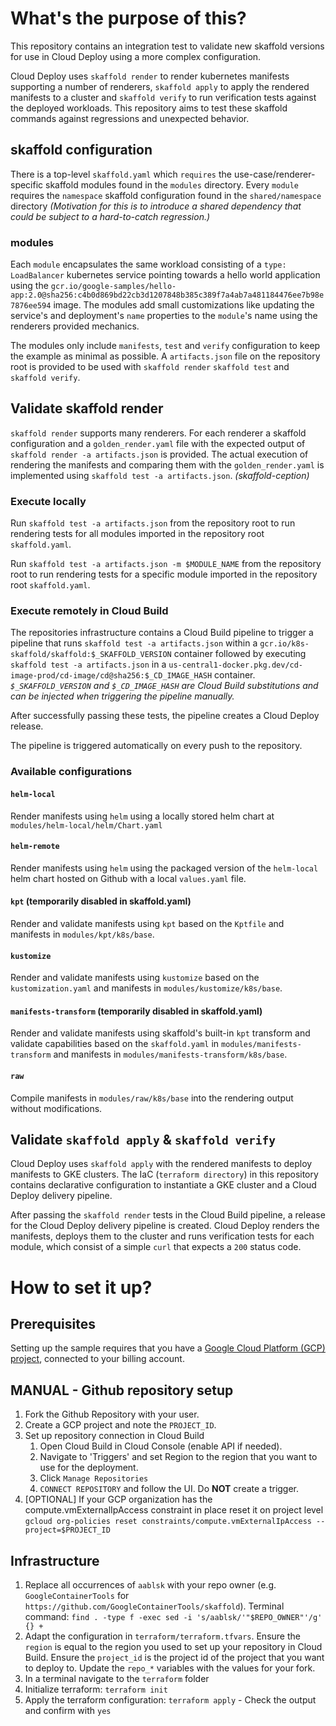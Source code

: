 # What's the purpose of this?
This repository contains an integration test to validate new skaffold versions for use in Cloud Deploy using a more complex configuration.

Cloud Deploy uses `skaffold render` to render kubernetes manifests supporting a number of renderers, `skaffold apply` to apply the rendered manifests to a cluster and `skaffold verify` to run verification tests against the deployed workloads.
This repository aims to test these skaffold commands against regressions and unexpected behavior.

## skaffold configuration
There is a top-level `skaffold.yaml` which `requires` the use-case/renderer-specific skaffold modules found in the `modules` directory.
Every `module` requires the `namespace` skaffold configuration found in the `shared/namespace` directory *(Motivation for this is to introduce a shared dependency that could be subject to a hard-to-catch regression.)*

### modules
Each `module` encapsulates the same workload consisting of a `type: LoadBalancer` kubernetes service pointing towards a hello world application using the `gcr.io/google-samples/hello-app:2.0@sha256:c4b0d869bd22cb3d1207848b385c389f7a4ab7a481184476ee7b98e7876ee594` image. The modules add small customizations like updating the service's and deployment's `name` properties to the `module`'s name using the renderers provided mechanics.

The modules only include `manifests`, `test` and `verify` configuration to keep the example as minimal as possible. A `artifacts.json` file on the repository root is provided to be used with `skaffold render` `skaffold test` and `skaffold verify`.

## Validate skaffold render
`skaffold render` supports many renderers. For each renderer a skaffold configuration and a `golden_render.yaml` file with the expected output of `skaffold render -a artifacts.json` is provided. The actual execution of rendering the manifests and comparing them with the `golden_render.yaml` is implemented using `skaffold test -a artifacts.json`. *(skaffold-ception)*

### Execute locally
Run `skaffold test -a artifacts.json` from the repository root to run rendering tests for all modules imported in the repository root `skaffold.yaml`.

Run `skaffold test -a artifacts.json -m $MODULE_NAME` from the repository root to run rendering tests for a specific module imported in the repository root `skaffold.yaml`.

### Execute remotely in Cloud Build
The repositories infrastructure contains a Cloud Build pipeline to trigger a pipeline that runs `skaffold test -a artifacts.json` within a `gcr.io/k8s-skaffold/skaffold:$_SKAFFOLD_VERSION` container followed by executing `skaffold test -a artifacts.json` in a `us-central1-docker.pkg.dev/cd-image-prod/cd-image/cd@sha256:$_CD_IMAGE_HASH` container. *`$_SKAFFOLD_VERSION` and `$_CD_IMAGE_HASH` are Cloud Build substitutions and can be injected when triggering the pipeline manually.* 

After successfully passing these tests, the pipeline creates a Cloud Deploy release.

The pipeline is triggered automatically on every push to the repository.

### Available configurations

#### `helm-local`
Render manifests using `helm` using a locally stored helm chart at `modules/helm-local/helm/Chart.yaml`

#### `helm-remote`
Render manifests using `helm` using the packaged version of the `helm-local` helm chart hosted on Github with a local `values.yaml` file.

#### `kpt` (temporarily disabled in skaffold.yaml)
Render and validate manifests using `kpt` based on the `Kptfile` and manifests in `modules/kpt/k8s/base`.

#### `kustomize`
Render and validate manifests using `kustomize` based on the `kustomization.yaml` and manifests in `modules/kustomize/k8s/base`.

#### `manifests-transform` (temporarily disabled in skaffold.yaml)
Render and validate manifests using skaffold's built-in `kpt` transform and validate capabilities based on the `skaffold.yaml` in `modules/manifests-transform` and manifests in `modules/manifests-transform/k8s/base`.

#### `raw`
Compile manifests in `modules/raw/k8s/base` into the rendering output without modifications.

## Validate `skaffold apply` & `skaffold verify`
Cloud Deploy uses `skaffold apply` with the rendered manifests to deploy manifests to GKE clusters. The IaC (`terraform directory`) in this repository contains declarative configuration to instantiate a GKE cluster and a Cloud Deploy delivery pipeline.

After passing the `skaffold render` tests in the Cloud Build pipeline, a release for the Cloud Deploy delivery pipeline is created. Cloud Deploy renders the manifests, deploys them to the cluster and runs verification tests for each module, which consist of a simple `curl` that expects a `200` status code.


# How to set it up?
## Prerequisites

Setting up the sample requires that you have a [Google Cloud Platform (GCP) project](https://cloud.google.com/resource-manager/docs/creating-managing-projects#console), connected to your billing account.

## MANUAL - Github repository setup
1. Fork the Github Repository with your user.
1. Create a GCP project and note the `PROJECT_ID`.
1. Set up repository connection in Cloud Build
    1. Open Cloud Build in Cloud Console (enable API if needed).
    1. Navigate to 'Triggers' and set Region to the region that you want to use for the deployment.
    1. Click `Manage Repositories`
    1. `CONNECT REPOSITORY` and follow the UI. Do **NOT** create a trigger.
1. [OPTIONAL] If your GCP organization has the compute.vmExternalIpAccess constraint in place reset it on project level `gcloud org-policies reset constraints/compute.vmExternalIpAccess --project=$PROJECT_ID` 


## Infrastructure
1. Replace all occurrences of `aablsk` with your repo owner (e.g. `GoogleContainerTools` for `https://github.com/GoogleContainerTools/skaffold`). Terminal command: `find . -type f -exec sed -i 's/aablsk/'"$REPO_OWNER"'/g' {} +`
1. Adapt the configuration in `terraform/terraform.tfvars`. Ensure the `region` is equal to the region you used to set up your repository in Cloud Build. Ensure the `project_id` is the project id of the project that you want to deploy to. Update the `repo_*` variables with the values for your fork.
1. In a terminal navigate to the `terraform` folder
1. Initialize terraform: `terraform init`
1. Apply the terraform configuration: `terraform apply` - Check the output and confirm with `yes`
